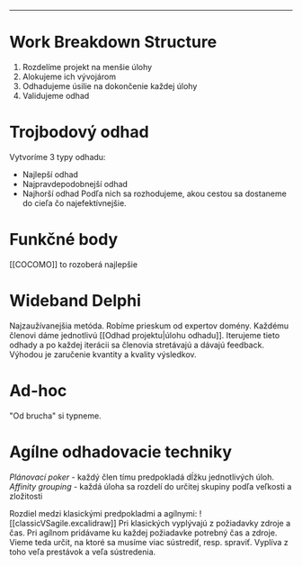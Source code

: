 *************
# Work Breakdown Structure
1. Rozdelíme projekt na menšie úlohy
2. Alokujeme ich vývojárom
3. Odhadujeme úsilie na dokončenie každej úlohy
4. Validujeme odhad

# Trojbodový odhad
Vytvoríme 3 typy odhadu:
- Najlepší odhad
- Najpravdepodobnejší odhad
- Najhorší odhad
Podľa nich sa rozhodujeme, akou cestou sa dostaneme do cieľa čo najefektívnejšie.

# Funkčné body
[[COCOMO]] to rozoberá najlepšie

# Wideband Delphi
Najzaužívanejšia metóda. Robíme prieskum od expertov domény. Každému členovi dáme jednotlivú [[Odhad projektu|úlohu odhadu]]. Iterujeme tieto odhady a po každej iterácii sa členovia stretávajú a dávajú feedback.
Výhodou je zaručenie kvantity a kvality výsledkov.

# Ad-hoc
"Od brucha" si typneme.

# Agílne odhadovacie techniky
*Plánovací poker* - každý člen tímu predpokladá dĺžku jednotlivých úloh.
*Affinity grouping* - každá úloha sa rozdelí do určitej skupiny podľa veľkosti a zložitosti

Rozdiel medzi klasickými predpokladmi a agílnymi:
![[classicVSagile.excalidraw]]
Pri klasických vyplývajú z požiadavky zdroje a čas.
Pri agílnom pridávame ku každej požiadavke potrebný čas a zdroje. Vieme teda určit, na ktoré sa musíme viac sústrediť, resp. spraviť. Vyplíva z toho veľa prestávok a veľa sústredenia.